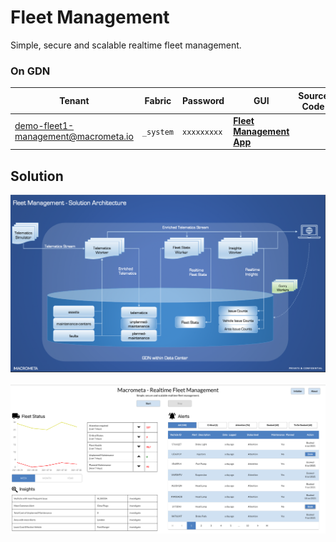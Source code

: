 # Fleet Management

Simple, secure and scalable realtime fleet management.

### On GDN

| **Tenant** | **Fabric** | **Password** | **GUI** | **Source Code**|
|----------- |----------|-----------|--------------|-----------|
| demo-fleet1-management@macrometa.io | `_system` | `xxxxxxxxx` | [**Fleet Management App**](https://macrometacorp.github.io/demo-fleet-management/) | |


## Solution

![Fleet Management Architecture](images/fleet-management-architecture.png)
<br/><br/>
![Fleet Management](images/fleet-management.png)


